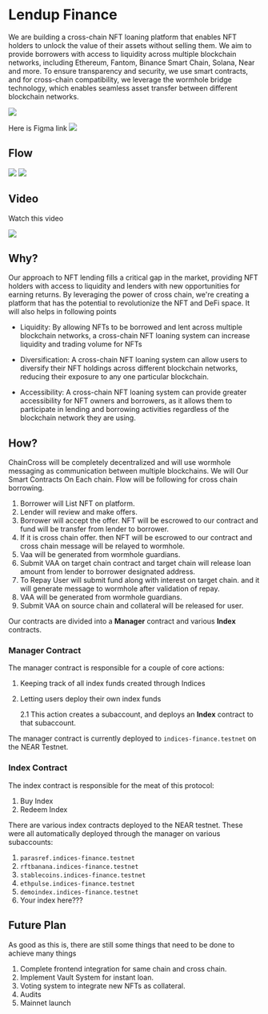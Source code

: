 # Lendup Finance

We are building a cross-chain NFT loaning platform that enables NFT holders to unlock the value of their assets without selling them. We aim to provide borrowers with access to liquidity across multiple blockchain networks, including Ethereum, Fantom, Binance Smart Chain, Solana, Near and more. To ensure transparency and security, we use smart contracts, and for cross-chain compatibility, we leverage the wormhole bridge technology, which enables seamless asset transfer between different blockchain networks.

![](https://postimg.cc/Q95dyHgt)

Here is Figma link
![](https://www.figma.com/file/k8WvzrrWXqvXCOzOJSzghk/Lendup.-Finance?node-id=100-6892&t=PU1qW1HwNf41ffTB-0)

## Flow

![](https://i.postimg.cc/X7mpyF48/Screenshot-2023-03-09-at-2-50-21-AM.png)
![](https://i.postimg.cc/5040MSSx/Screenshot-2023-03-09-at-2-50-28-AM.png)
## Video

Watch this video

![](https://vimeo.com/806116553)

## Why?

Our approach to NFT lending fills a critical gap in the market, providing NFT holders with access to liquidity and lenders with new opportunities for earning returns. By leveraging the power of cross chain, we're creating a platform that has the potential to revolutionize the NFT and DeFi space. It will also helps in following points

- Liquidity: By allowing NFTs to be borrowed and lent across multiple blockchain networks, a cross-chain NFT loaning system can increase liquidity and trading volume for NFTs

- Diversification: A cross-chain NFT loaning system can allow users to diversify their NFT holdings across different blockchain networks, reducing their exposure to any one particular blockchain.

- Accessibility: A cross-chain NFT loaning system can provide greater accessibility for NFT owners and borrowers, as it allows them to participate in lending and borrowing activities regardless of the blockchain network they are using.

## How?

ChainCross will be completely decentralized and will use wormhole messaging as communication between multiple blockchains. We will Our Smart Contracts On Each chain. Flow will be following for cross chain borrowing.

1. Borrower will List NFT on platform. 
2. Lender will review and make offers.
3. Borrower will accept the offer. NFT will be escrowed to our contract and fund will be transfer from lender to borrower.
4. If it is cross chain offer. then NFT will be escrowed to our contract and cross chain message will be relayed to wormhole.
5. Vaa will be generated from wormhole guardians.
6. Submit VAA on target chain contract and target chain will release loan amount from lender to borrower designated address.
7. To Repay User will submit fund along with interest on target chain. and it will generate message to wormhole after validation of repay.
8. VAA will be generated from wormhole guardians.
9. Submit VAA on source chain and collateral will be released for user.





Our contracts are divided into a **Manager** contract and various **Index** contracts.

### Manager Contract

The manager contract is responsible for a couple of core actions:

1. Keeping track of all index funds created through Indices
2. Letting users deploy their own index funds

   2.1 This action creates a subaccount, and deploys an **Index** contract to that subaccount.

The manager contract is currently deployed to `indices-finance.testnet` on the NEAR Testnet.

### Index Contract

The index contract is responsible for the meat of this protocol:

1. Buy Index
2. Redeem Index

There are various index contracts deployed to the NEAR testnet. These were all automatically deployed through the manager on various subaccounts:

1. `parasref.indices-finance.testnet`
2. `rftbanana.indices-finance.testnet`
3. `stablecoins.indices-finance.testnet`
4. `ethpulse.indices-finance.testnet`
5. `demoindex.indices-finance.testnet`
6. Your index here???

## Future Plan

As good as this is, there are still some things that need to be done to achieve many things

1. Complete frontend integration for same chain and cross chain.
2. Implement Vault System for instant loan.
3. Voting system to integrate new NFTs as collateral.
4. Audits
5. Mainnet launch
